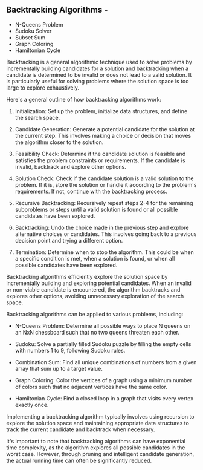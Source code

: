 ## Backtracking Algorithms -

- N-Queens Problem
- Sudoku Solver
- Subset Sum
- Graph Coloring
- Hamiltonian Cycle

Backtracking is a general algorithmic technique used to solve problems by incrementally building candidates for a solution and backtracking when a candidate is determined to be invalid or does not lead to a valid solution. It is particularly useful for solving problems where the solution space is too large to explore exhaustively.

Here's a general outline of how backtracking algorithms work:

1. Initialization: Set up the problem, initialize data structures, and define the search space.

2. Candidate Generation: Generate a potential candidate for the solution at the current step. This involves making a choice or decision that moves the algorithm closer to the solution.

3. Feasibility Check: Determine if the candidate solution is feasible and satisfies the problem constraints or requirements. If the candidate is invalid, backtrack and explore other options.

4. Solution Check: Check if the candidate solution is a valid solution to the problem. If it is, store the solution or handle it according to the problem's requirements. If not, continue with the backtracking process.

5. Recursive Backtracking: Recursively repeat steps 2-4 for the remaining subproblems or steps until a valid solution is found or all possible candidates have been explored.

6. Backtracking: Undo the choice made in the previous step and explore alternative choices or candidates. This involves going back to a previous decision point and trying a different option.

7. Termination: Determine when to stop the algorithm. This could be when a specific condition is met, when a solution is found, or when all possible candidates have been explored.

Backtracking algorithms efficiently explore the solution space by incrementally building and exploring potential candidates. When an invalid or non-viable candidate is encountered, the algorithm backtracks and explores other options, avoiding unnecessary exploration of the search space.

Backtracking algorithms can be applied to various problems, including:

- N-Queens Problem: Determine all possible ways to place N queens on an NxN chessboard such that no two queens threaten each other.

- Sudoku: Solve a partially filled Sudoku puzzle by filling the empty cells with numbers 1 to 9, following Sudoku rules.

- Combination Sum: Find all unique combinations of numbers from a given array that sum up to a target value.

- Graph Coloring: Color the vertices of a graph using a minimum number of colors such that no adjacent vertices have the same color.

- Hamiltonian Cycle: Find a closed loop in a graph that visits every vertex exactly once.

Implementing a backtracking algorithm typically involves using recursion to explore the solution space and maintaining appropriate data structures to track the current candidate and backtrack when necessary.

It's important to note that backtracking algorithms can have exponential time complexity, as the algorithm explores all possible candidates in the worst case. However, through pruning and intelligent candidate generation, the actual running time can often be significantly reduced.
